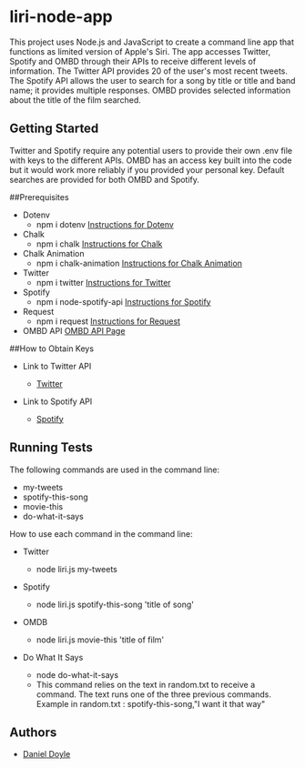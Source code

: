 # liri-node-app

This project uses Node.js and JavaScript to create a command line app that functions as limited version of Apple's Siri. The app accesses Twitter, Spotify and OMBD through their APIs to receive different levels of information. The Twitter API provides 20 of the user's most recent tweets. The Spotify API allows the user to search for a song by title or title and band name; it provides multiple responses. OMBD provides selected information about the title of the film searched.

## Getting Started

Twitter and Spotify require any potential users to provide their own .env file with keys to the different APIs. OMBD has an access key built into the code but it would work more reliably if you provided your personal key. Default searches are provided for both OMBD and Spotify.

##Prerequisites

* Dotenv
    * npm i dotenv
    [Instructions for Dotenv](https://www.npmjs.com/package/dotenv)
* Chalk
    * npm i chalk
    [Instructions for Chalk](https://www.npmjs.com/package/chalk)
* Chalk Animation
    * npm i chalk-animation
    [Instructions for Chalk Animation](https://www.npmjs.com/package/chalk-animation)
* Twitter
    * npm i twitter
    [Instructions for Twitter](https://www.npmjs.com/package/twitter)
* Spotify
    * npm i node-spotify-api
    [Instructions for Spotify](https://www.npmjs.com/package/node-spotify-api)
* Request
    * npm i request
    [Instructions for Request](https://www.npmjs.com/package/request)
* OMBD API
    [OMBD API Page](http://www.omdbapi.com/)


##How to Obtain Keys

* Link to Twitter API
    * [Twitter](https://dev.twitter.com/)

* Link to Spotify API
    * [Spotify](https://beta.developer.spotify.com/documentation/web-api/)

## Running Tests

The following commands are used in the command line:

* my-tweets
* spotify-this-song
* movie-this
* do-what-it-says

How to use each command in the command line: 

* Twitter 
    * node liri.js my-tweets

* Spotify 
    * node liri.js spotify-this-song 'title of song'

* OMDB 
    * node liri.js movie-this 'title of film'

* Do What It Says
    * node do-what-it-says
    * This command relies on the text in random.txt to receive a command. The text runs one of the three previous commands. Example in random.txt :
    spotify-this-song,"I want it that way"


## Authors

* [Daniel Doyle](https://dbdoyle182.github.io/Bootstrap-Portfolio/index.html)
